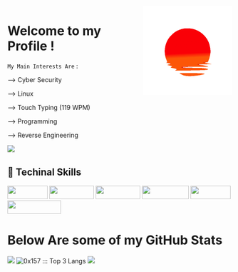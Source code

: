 <img height="200" width="200" align="right" src="https://github.com/0x157/0x157/blob/main/52O8.gif" > 

# Welcome to my Profile !   


`My Main Interests Are` :

--> Cyber Security

--> Linux 

--> Touch Typing (119 WPM)

--> Programming 

--> Reverse Engineering 

<p width="95" height="30 align="left"> <img src="https://komarev.com/ghpvc/?username=0x157-dev&label=Profile%20views&color=000000&style=flat" /> </p>

## 🧬 Techinal Skills

<img width="90" height="30" src="https://img.shields.io/badge/-Linux-E6FF99?logo=Linux&logoColor=000000">  <img width="100" height="30" src="https://img.shields.io/badge/-Python-D9ADFF?logo=Python&logoColor=0A0908">   <img width="100" height="30" src="https://img.shields.io/badge/-Docker-99ffff?logo=Docker&logoColor=000000">   <img width="105" height="30" src="https://img.shields.io/badge/-VS%20Code-FF9E9E?logo=visualstudiocode&logoColor=000000">   <img width="90" height="30" src="https://img.shields.io/badge/-BASH-B4FFAD?logo=gnubash&logoColor=0d0d0d">    <img width="120" height="30" src="https://img.shields.io/badge/-Windows-FFD1D5?logo=Windows&logoColor=0d0d0d">

<h1 align="left">
Below Are some of my GitHub Stats
</h1>

<img src="https://github-readme-streak-stats.herokuapp.com?user=0x157&theme=dracula"> <img height="156px" src="https://readme-status-bay.vercel.app/api/top-langs/?username=0x157&hide_border=true&title_color=43c7e8&langs_count=3&custom_title=Top+Languages&theme=dracula&exclude_repo=machine&layout=compact&card_width=205" alt="0x157 ::: Top 3 Langs" /> </a>
<img src = https://github.com/0x157/0x157/blob/output/contrib-snek-yami.svg >
